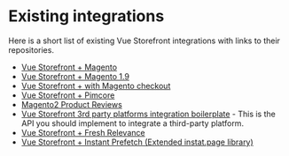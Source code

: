 # Existing integrations

Here is a short list of existing Vue Storefront integrations with links to their repositories.

- [Vue Storefront + Magento](https://github.com/vuestorefront/mage2vuestorefront)
- [Vue Storefront + Magento 1.9](https://github.com/divanteLtd/magento1-vsbridge)
- [Vue Storefront + with Magento checkout](https://github.com/divanteLtd/magento2-external-checkout)
- [Vue Storefront + Pimcore](https://github.com/divanteLtd/pimcore2vuestorefront)
- [Magento2 Product Reviews](https://github.com/vuestorefront/vue-storefront/blob/develop/doc/Reviews.md)
- [Vue Storefront 3rd party platforms integration boilerplate](https://github.com/divanteLtd/vue-storefront-integration-boilerplate) - This is the API you should implement to integrate a third-party platform.
- [Vue Storefront + Fresh Relevance](https://github.com/TriggeredMessaging/vsf-freshrelevance)
- [Vue Storefront + Instant Prefetch (Extended instat.page library)](/guide/integrations/reviews.html)
